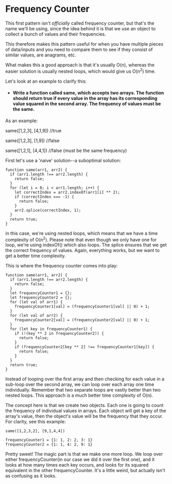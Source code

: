 # Frequency Counter

This first pattern isn't _officially_ called frequency counter, but that's the name we'll be using, since the idea behind it is that we use an object to collect a bunch of values and their frequencies.

This therefore makes this pattern useful for when you have multiple pieces of data/inputs and you need to compare them to see if they consist of similar values, are anagrams, etc.

What makes this a good approach is that it's usually O(n), whereas the easier solution is usually nested loops, which would give us O(n<sup>2</sup>) time.

Let's look at an example to clarify this:

- #### Write a function called **same**, which accepts two arrays. The function should return true if every value in the array has its corresponding value squared in the second array. The frequency of values must be the same.

As an example:

same([1,2,3], [4,1,9]) //true

same([1,2,3], [1,9]) //false

same([1,2,1], [4,4,1]) //false (must be the same frequency)

First let's use a 'naive' solution--a suboptimal solution:

```
function same(arr1, arr2) {
  if (arr1.length !== arr2.length) {
    return false;
  }
  for (let i = 0; i < arr1.length; i++) {
    let correctIndex = arr2.indexOf(arr1[i] ** 2);
    if (correctIndex === -1) {
      return false;
    }
    arr2.splice(correctIndex, 1);
  }
  return true;
}

```

in this case, we're using nested loops, which means that we have a time complexity of O(n<sup>2</sup>). Please note that even though we only have one for loop, we're using indexOf() which also loops. The splice ensures that we get the correct frequency of values. Again, everything works, but we want to get a better time complexity.

This is where the frequency counter comes into play:

```
function same(arr1, arr2) {
  if (arr1.length !== arr2.length) {
    return false;
  }
  let frequencyCounter1 = {};
  let frequencyCounter2 = {};
  for (let val of arr1) {
    frequencyCounter1[val] = (frequencyCounter1[val] || 0) + 1;
  }
  for (let val of arr2) {
    frequencyCounter2[val] = (frequencyCounter2[val] || 0) + 1;
  }
  for (let key in frequencyCounter1) {
    if (!(key ** 2 in frequencyCounter2)) {
      return false;
    }
    if (frequencyCounter2[key ** 2] !== frequencyCounter1[key]) {
      return false;
    }
  }
  return true;
}
```

Instead of looping over the first array and then checking for each value in a sub-loop over the second array, we can loop over each array one time individually. Remember that two separate loops are vastly better than two nested loops. This approach is a much better time complexity of O(n).

The concept here is that we create two objects. Each one is going to count the frequency of individual values in arrays. Each object will get a key of the array's value, then the object's value will be the frequency that they occur. For clarity, see this example:

```
same([1,2,3,2], [9,1,4,4])

frequencyCounter1 = {1: 1, 2: 2, 3: 1}
frequencyCounter2 = {1: 1, 4: 2, 9: 1}
```

Pretty sweet! The magic part is that we make one more loop. We loop over either frequencyCounter(in our case we did it over the first one), and it looks at how many times each key occurs, and looks for its squared equivalent in the other frequencyCounter. It's a little weird, but actually isn't as confusing as it looks.
